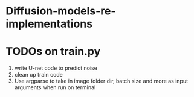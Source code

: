 # Diffusion-models-re-implementations


# TODOs on train.py
      
 1. write U-net code to predict noise
2. clean up train code
 3. Use argparse to take in image folder dir, batch size and more as input arguments when run on terminal
